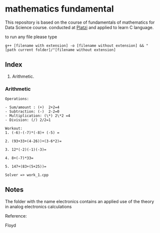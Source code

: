 # mathematics fundamental

This repository is based on the course of fundamentals of mathematics for Data Science course. conducted at [Platzi](https://platzi.com/cursos/fundamentos-matematicas/) and applied to learn C language.

to run any file please type 
```
g++ [filename with extension] -o [filename without extension] && "[path current folder]/"[filename without extension]
```


## Index

1. Arithmetic.


### Arithmetic

    Operations:

    - Sum/amount : (+)  2+2=4
    - Subtraction: (-)  2-2=0
    - Multiplication: (\*) 2\*2 =4
    - Division: (/) 2/2=1

    Workout:
    1. (-6)-(-7)*(-8)+ (-5) =

    2. (93+33+(4-26))+(3-6*2)=

    3. 12*(-2)(-1)(-3)=

    4. 8+(-7)*33=

    5. 147+(83+(5+25))=

    Solver => work_1.cpp








## Notes
The folder with the name electronics contains an applied use of the theory in analog electronics calculations

Reference:

Floyd 